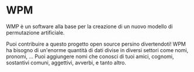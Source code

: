 # WPM
WMP è un software alla base per la creazione di un nuovo modello di permutazione artificiale.

Puoi contribuire a questo progetto open source persino divertendoti!
WPM ha bisogno di un'enorme quantità di dati divise in diversi settori come nomi, pronomi, ...
Puoi aggiungere nomi che conosci di tuoi amici, cognomi, sostantivi comuni, aggettivi, avverbi, e
tanto altro.
